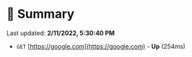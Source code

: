 # 📖 Summary
Last updated: **2/11/2022, 5:30:40 PM**

- `GET` [https://google.com](https://google.com) - **Up** (254ms)
